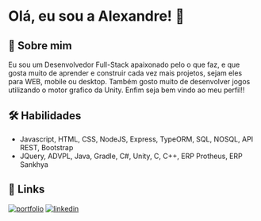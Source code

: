 # Olá, eu sou a Alexandre! 👋

## 🚀 Sobre mim

Eu sou um Desenvolvedor Full-Stack apaixonado pelo o que faz, e que gosta muito
de aprender e construir cada vez mais projetos, sejam eles para WEB, mobile
ou desktop. Também gosto muito de desenvolver jogos utilizando o motor grafico da
Unity. Enfim seja bem vindo ao meu perfil!!

## 🛠 Habilidades

- Javascript, HTML, CSS, NodeJS, Express, TypeORM, SQL, NOSQL, API REST, Bootstrap 
- JQuery, ADVPL, Java, Gradle, C#, Unity, C, C++, ERP Protheus, ERP Sankhya

## 🔗 Links

[![portfolio](https://img.shields.io/badge/meu_portfolio-000?style=for-the-badge&logo=ko-fi&logoColor=white)](https://alexandremrrocha.github.io/#portfolio)
[![linkedin](https://img.shields.io/badge/linkedin-0A66C2?style=for-the-badge&logo=linkedin&logoColor=white)](https://www.linkedin.com/in/alexandre-miranda-rezende-rocha-3a69131a0/)
